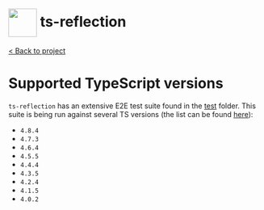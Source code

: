 <h1>
  <img height="56px" width="auto" src="https://raw.githubusercontent.com/timunderhay/ts-reflection/main/res/ts-reflection@xs.jpg" align="center"/>
  <span>ts-reflection</span>
</h1>

<a href="https://github.com/timunderhay/ts-reflection">&lt; Back to project</a>

# Supported TypeScript versions

`ts-reflection` has an extensive E2E test suite found in the [test](https://github.com/timunderhay/ts-reflection/tree/main/test) folder. This suite is being run against several TS versions (the list can be found [here](https://github.com/timunderhay/ts-reflection/blob/main/scripts/versions.txt)):

- `4.8.4`
- `4.7.3`
- `4.6.4`
- `4.5.5`
- `4.4.4`
- `4.3.5`
- `4.2.4`
- `4.1.5`
- `4.0.2`
